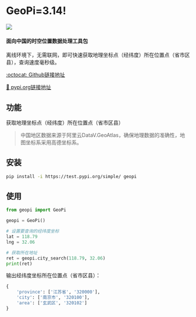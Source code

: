 # GeoPi=3.14!

![](https://cdn.icon-icons.com/icons2/1144/PNG/96/pinumber1_80899.png)

 #### 面向中国的时空位置数据处理工具包

 离线环境下，无需联网，即可快速获取地理坐标点（经纬度）所在位置点（省市区县），查询速度毫秒级。

[:octocat: Github链接地址](https://github.com/KaffeeCat/geopi)

[:rocket: pypi.org链接地址](https://test.pypi.org/project/geopi/0.0.1/)


## 功能

获取地理坐标点（经纬度）所在位置点（省市区县）
> 中国地区数据来源于阿里云DataV.GeoAtlas，确保地理数据的准确性，地图坐标系采用高德坐标系。

## 安装

```bash
pip install -i https://test.pypi.org/simple/ geopi
```

## 使用

```python
from geopi import GeoPi

geopi = GeoPi()

# 设置要查询的经纬度坐标
lat = 118.79
lng = 32.06

# 获取所在地址
ret = geopi.city_search(118.79, 32.06)
print(ret)
```

输出经纬度坐标所在位置点（省市区县）：

```python
{
    'province': ['江苏省', '320000'], 
    'city': ['南京市', '320100'], 
    'area': ['玄武区', '320102']
}
```